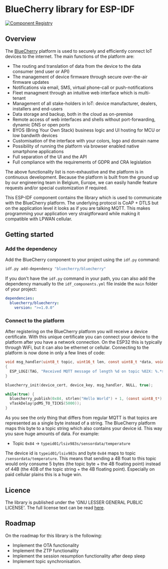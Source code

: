 # BlueCherry library for ESP-IDF

[![Component Registry](https://components.espressif.com/components/bluecherry/bluecherry/badge.svg)](https://components.espressif.com/components/bluecherry/bluecherry)

## Overview

The [BlueCherry](https://www.bluecherry.io) platform is used to securely and efficiently connect IoT
devices to the internet. The main functions of the platform are:
 - The routing and translation of data from the device to the data consumer (end user or API)
 - The management of device firmware through secure over-the-air firmware updates
 - Notifications via email, SMS, virtual phone-call or push-notifications
 - Fleet managment through an intuitive web interface which is multi-tenant
 - Management of all stake-holders in IoT: device manufacturer, dealers, installers and end-users
 - Data storage and backup, both in the cloud as on-premise
 - Remote access of web interfaces and shells without port-forwarding, dynamic DNS or open ports
 - BYOS (Bring Your Own Stack) business logic and UI hosting for MCU or low bandwith devices
 - Customisation of the interface with your colors, logo and domain name
 - Possibility of running the platform via browser enabled native smartphone applications
 - Full separation of the UI and the API
 - Full compliance with the requirements of GDPR and CRA legislation

The above functionality list is non-exhaustive and the platform is in continuous development. 
Because the platform is built from the ground up by our engineering team in Belgium, Europe, we can 
easily handle feature requests and/or special customization if required. 

This ESP-IDF component contains the library which is used to communicate with the BlueCherry 
platform. The underlying protocol is CoAP + DTLS but on the application level it looks as if you are
talking MQTT. This makes programming your application very straigtforward while making it compatible
with LPWAN cellular.

## Getting started

### Add the dependency

Add the BlueCherry component to your project using the `idf.py` command:

```bash
idf.py add-dependency "bluecherry/bluecherry"
```

If you don't have the `idf.py` command in your path, you can also add the dependency manually to
the `idf_components.yml` file inside the `main` folder of your project:

```yml
dependencies:
  bluecherry/bluecherry:
    version: ">=1.0.0"
```

### Connect to the platform

After registering on the BlueCherry platform you will receive a device certificate. With this unique
certificate you can connect your device to the platform after you have a network connection. On the
ESP32 this is typically through WiFi, but it can also be ethernet or cellular. Connecting to the
platform is now done in only a few lines of code:

```C
void msg_handler(uint8_t topic, uint16_t len, const uint8_t *data, void *args)
{
  ESP_LOGI(TAG, "Received MQTT message of length %d on topic %02X: %.*s", len, topic, len, data);
}

bluecherry_init(device_cert, device_key, msg_handler, NULL, true);

while(true) {
  bluecherry_publish(0x84, strlen("Hello World") + 1, (const uint8_t*) "Hello World");
  vTaskDelay(pdMS_TO_TICKS(5000));
} 
```

As you see the only thing that differs from regular MQTT is that topics are represented as a single
byte instead of a string. The BlueCherry platform maps this byte to a topic string which also
contains your device id. This way you save huge amounts of data. For example:

 - Topic `0x84` -> `typeid01/lsiv983s/sensordata/temperature`

The device id is `typeid01/lsiv983s` and byte `0x84` maps to topic `/sensordata/temperature`. This
means that sending a 4B float to this topic would only consume 5 bytes (the topic byte + the 4B 
floating point) instead of 44B (the 40B of the topic string + the 4B floating point). Especially on
paid cellular plains this is a huge win.

## Licence 

The library is published under the 'GNU LESSER GENERAL PUBLIC LICENSE'. The full license text can 
be read [here](license.md).

## Roadmap

On the roadmap for this library is the following:
 - Implement the OTA functionality
 - Implement the ZTP functionality
 - Implement the session resumption functionality after deep sleep
 - Implement topic synchronisation.
